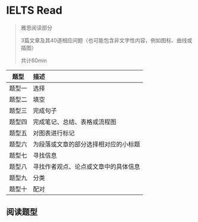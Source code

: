 # IELTS Read

> 雅思阅读部分
> 
> 3篇文章及其40道相应问题（也可能包含非文字性内容，例如图标、曲线或插图）
> 
> 共计60min

| 题型 | 描述 |
| :--: | :--- |
| 题型一 | 选择 |
| 题型二 | 填空 |
| 题型三 | 完成句子 |
| 题型四 | 完成笔记、总结、表格或流程图 |
| 题型五 | 对图表进行标记 |
| 题型六 | 为段落或文章的部分选择相对应的小标题 |
| 题型七 | 寻找信息 |
| 题型八 | 寻找作者观点、论点或文章中的具体信息 |
| 题型九 | 分类 |
| 题型十 | 配对 |

## 阅读题型